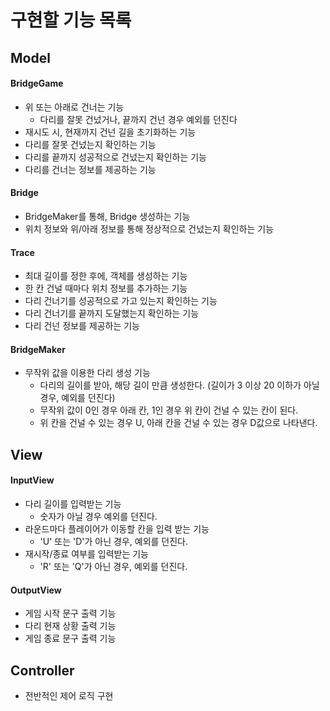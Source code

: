 # 구현할 기능 목록

## Model

#### BridgeGame
- 위 또는 아래로 건너는 기능
  - 다리를 잘못 건넜거나, 끝까지 건넌 경우 예외를 던진다
- 재시도 시, 현재까지 건넌 길을 초기화하는 기능
- 다리를 잘못 건넜는지 확인하는 기능
- 다리를 끝까지 성공적으로 건넜는지 확인하는 기능
- 다리를 건너는 정보를 제공하는 기능

#### Bridge
- BridgeMaker를 통해, Bridge 생성하는 기능
- 위치 정보와 위/아래 정보를 통해 정상적으로 건넜는지 확인하는 기능

#### Trace
- 최대 길이를 정한 후에, 객체를 생성하는 기능
- 한 칸 건널 때마다 위치 정보를 추가하는 기능
- 다리 건너기를 성공적으로 가고 있는지 확인하는 기능
- 다리 건너기를 끝까지 도달했는지 확인하는 기능
- 다리 건넌 정보를 제공하는 기능

#### BridgeMaker
- 무작위 값을 이용한 다리 생성 기능
  - 다리의 길이를 받아, 해당 길이 만큼 생성한다. (길이가 3 이상 20 이하가 아닐 경우, 예외를 던진다)
  - 무작위 값이 0인 경우 아래 칸, 1인 경우 위 칸이 건널 수 있는 칸이 된다.
  - 위 칸을 건널 수 있는 경우 U, 아래 칸을 건널 수 있는 경우 D값으로 나타낸다.

## View
#### InputView
- 다리 길이를 입력받는 기능
  - 숫자가 아닐 경우 예외를 던진다.
- 라운드마다 플레이어가 이동할 칸을 입력 받는 기능
  - 'U' 또는 'D'가 아닌 경우, 예외를 던진다.
- 재시작/종료 여부를 입력받는 기능
  - 'R' 또는 'Q'가 아닌 경우, 예외를 던진다.

#### OutputView
- 게임 시작 문구 출력 기능
- 다리 현재 상황 출력 기능
- 게임 종료 문구 출력 기능

## Controller
- 전반적인 제어 로직 구현
